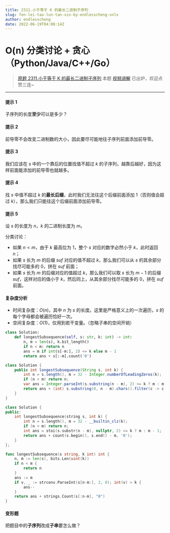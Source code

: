 ```yaml
---
title: 2311.小于等于 K 的最长二进制子序列
slug: fen-lei-tao-lun-tan-xin-by-endlesscheng-vnlx
author: endlesscheng
date: 2022-06-19T04:08:14Z
---
```

# O(n) 分类讨论 + 贪心（Python/Java/C++/Go）
 
> [原题 2311.小于等于 K 的最长二进制子序列](https://leetcode.cn/problems/longest-binary-subsequence-less-than-or-equal-to-k)
本题 [视频讲解](https://www.bilibili.com/video/BV1CW4y1k7B3) 已出炉，欢迎点赞三连~

---

#### 提示 1

子序列的长度**至少**可以是多少？

#### 提示 2

前导零不会改变二进制数的大小，因此要尽可能地往子序列前面添加前导零。

#### 提示 3

我们应该在 $s$ 中的一个靠后的位置找值不超过 $k$ 的子序列，越靠后越好，因为这样前面能添加的前导零也就越多。

#### 提示 4

找 $s$ 中值不超过 $k$ 的**最长后缀**，此时我们无法往这个后缀前面添加 $1$（否则值会超过 $k$），那么我们只能往这个后缀前面添加前导零。

#### 提示 5

设 $s$ 的长度为 $n$，$k$ 的二进制长度为 $m$。

分类讨论：

- 如果 $n<m$，由于 $k$ 最高位为 $1$，整个 $s$ 对应的数字必然小于 $k$，此时返回 $n$；
- 如果 $s$ 长为 $m$ 的后缀 $\textit{suf}$ 对应的值不超过 $k$，那么我们可以从 $s$ 的其余部分找尽可能多的 $0$，拼在 $\textit{suf}$ 前面；
- 如果 $s$ 长为 $m$ 的后缀对应的值超过 $k$，那么我们可以取 $s$ 长为 $m-1$ 的后缀 $\textit{suf}$，这样对应的值小于 $k$，然后同上，从其余部分找尽可能多的 $0$，拼在 $\textit{suf}$ 前面。

#### 复杂度分析

- 时间复杂度：$O(n)$，其中 $n$ 为 $s$ 的长度。这里是严格意义上的一次遍历，$s$ 的每个字母都会被遍历恰好一次。
- 空间复杂度：$O(1)$，仅用到若干变量。（忽略子串的空间开销）

```Python [sol1-Python3]
class Solution:
    def longestSubsequence(self, s: str, k: int) -> int:
        n, m = len(s), k.bit_length()
        if n < m: return n
        ans = m if int(s[-m:], 2) <= k else m - 1
        return ans + s[:-m].count('0')
```

```java [sol1-Java]
class Solution {
    public int longestSubsequence(String s, int k) {
        int n = s.length(), m = 32 - Integer.numberOfLeadingZeros(k);
        if (n < m) return n;
        var ans = Integer.parseInt(s.substring(n - m), 2) <= k ? m : m - 1;
        return ans + (int) s.substring(0, n - m).chars().filter(c -> c == '0').count();
    }
}
```

```C++ [sol1-C++]
class Solution {
public:
    int longestSubsequence(string s, int k) {
        int n = s.length(), m = 32 - __builtin_clz(k);
        if (n < m) return n;
        int ans = stoi(s.substr(n - m), nullptr, 2) <= k ? m : m - 1;
        return ans + count(s.begin(), s.end() - m, '0');
    }
};
```

```go [sol1-Go]
func longestSubsequence(s string, k int) int {
	n, m := len(s), bits.Len(uint(k))
	if n < m {
		return n
	}
	ans := m
	if v, _ := strconv.ParseInt(s[n-m:], 2, 0); int(v) > k {
		ans--
	}
	return ans + strings.Count(s[:n-m], "0")
}
```

#### 变形题

把题目中的**子序列**改成**子串**要怎么做？


